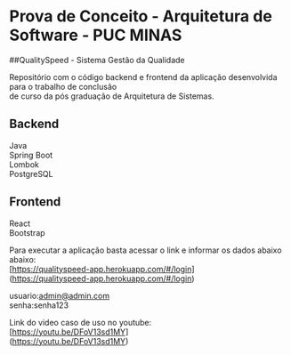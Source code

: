 # Prova de Conceito - Arquitetura de Software - PUC MINAS
##QualitySpeed - Sistema Gestão da Qualidade

Repositório com o código backend e frontend da aplicação desenvolvida para o trabalho de conclusão<br/>
de curso da pós graduação de Arquitetura de Sistemas.<br/>

## Backend<br/>
Java<br/>
Spring Boot<br/>
Lombok<br/>
PostgreSQL<br/>

## Frontend<br/>
React<br/>
Bootstrap<br/>

Para executar a aplicação basta acessar o link e informar os dados abaixo abaixo:<br/>
[https://qualityspeed-app.herokuapp.com/#/login]<br/>
(https://qualityspeed-app.herokuapp.com/#/login)<br/>

usuario:admin@admin.com<br/>
senha:senha123<br/>

Link do video caso de uso no youtube:</br> 
[https://youtu.be/DFoV13sd1MY]<br/>
(https://youtu.be/DFoV13sd1MY)<br/>
